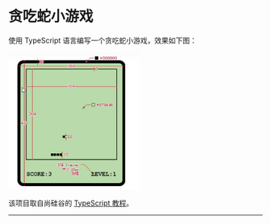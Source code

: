 # 贪吃蛇小游戏

使用 TypeScript 语言编写一个贪吃蛇小游戏，效果如下图：

<img src="assets/greddy-snake.png" alt="greddy-snake" style="zoom:60%;" />

该项目取自尚硅谷的 [TypeScript 教程](https://www.bilibili.com/video/BV1Xy4y1v7S2?p=22&vd_source=9aa6dd2b17385af6671d5759658de6d6)。

---
